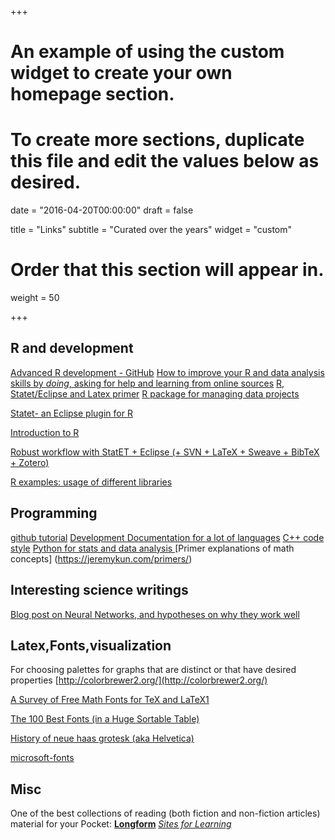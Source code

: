 +++
# An example of using the custom widget to create your own homepage section.
# To create more sections, duplicate this file and edit the values below as desired.

date = "2016-04-20T00:00:00"
draft = false

title = "Links"
subtitle = "Curated over the years"
widget = "custom"

# Order that this section will appear in.
weight = 50

+++

## R and development

[Advanced R development - GitHub](https://github.com/hadley/devtools/wiki)
[How to improve your R and data analysis skills by *doing*, asking for help and learning from online sources](http://www.noamross.net/blog/2013/1/7/collaborating-with-r.html)
[R, Statet/Eclipse and Latex primer](http://jeromyanglim.blogspot.com/2010/02/getting-started-with-sweave-r-latex.html)
[R package for managing data projects](http://projecttemplate.net/)

[Statet- an Eclipse plugin for R](http://www.walware.de/?page=/it/statet/s-console.spage)

[Introduction to R](http://www.ibm.com/developerworks/linux/library/l-r1/)

[Robust workflow with StatET + Eclipse (+ SVN + LaTeX + Sweave + BibTeX + Zotero)](http://www.stanford.edu/~messing/ComputationalSocialScienceWorkflow.html)

[R examples: usage of different libraries](http://www.di.fc.ul.pt/~jpn/r/)


## Programming

[github tutorial](http://kbroman.org/github_tutorial/)
[Development Documentation for a lot of languages](http://devdocs.io/)
[C++ code style](http://isocpp.github.io/CppCoreGuidelines/CppCoreGuidelines)
[Python for stats and data analysis ](http://neupy.com/2016/12/17/hyperparameter_optimization_for_neural_networks.html)
[Primer explanations of math concepts] (https://jeremykun.com/primers/)

## Interesting science writings
[Blog post on Neural Networks, and hypotheses on why they work well](http://colah.github.io/posts/2014-03-NN-Manifolds-Topology/)

## Latex,Fonts,visualization
For choosing palettes for graphs that are distinct or that have desired properties [http://colorbrewer2.org/](http://colorbrewer2.org/)



[A Survey of Free Math Fonts for TeX and LaTeX1](http://carroll.aset.psu.edu/pub/CTAN/info/Free_Math_Font_Survey/survey.html#sec:Compar)

[The 100 Best Fonts (in a Huge Sortable Table)](http://bonfx.com/the-100-best-fonts-in-a-huge-sortable-table/)

[History of neue haas grotesk (aka Helvetica)](http://www.fontbureau.com/nhg/history/)

[microsoft-fonts](http://neosmart.net/blog/2006/a-comprehensive-look-at-the-new-microsoft-fonts/)

## Misc
One of the best collections of reading (both fiction and non-fiction articles) material for your Pocket:
[**Longform**](http://longform.org)
[*Sites for Learning*](https://entrepreneurs.maqtoob.com/the-37-best-websites-to-learn-something-new-895e2cb0cad4)
